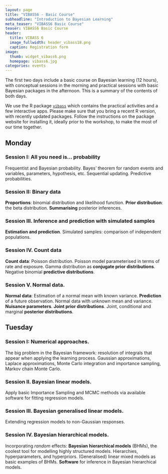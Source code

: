 ```yaml
---
layout: page
title: "VIBASS6 - Basic Course"
subheadline: "Introduction to Bayesian Learning"
meta_teaser: "VIBASS6 Basic Course"
teaser: VIBASS6 Basic Course
header:
  title: VIBASS 6
  image_fullwidth: header_vibass18.png
  caption: Registration form
image:
  thumb: widget_vibass6.png
  homepage: vibass6.jpg
categories: events
---
```


The first two days include a basic course on Bayesian learning (12 hours), with conceptual sessions in the morning and practical sessions with basic Bayesian packages in the afternoon. 
This is a summary of the contents of both days.

We use the R package [`vibass`](http://vabar.es/vibass/) which contains the practical activities and a few interactive apps.
Please make sure that you bring a recent R version, with recently updated packages.
Follow the instructions on the package website for installing it, ideally prior to the workshop, to make the most of our time together.

## Monday

### Session I: __All you need is... probability__

Frequentist and Bayesian probability. Bayes’ theorem for random events and variables,
parameters, hypothesis, etc. Sequential updating. Predictive probabilities.

### Session II: __Binary data__

__Proportions__: binomial distribution and likelihood function.
__Prior distribution__: the beta distribution.
__Summarising__ posterior inferences.


### Session III. __Inference and prediction with simulated samples__

__Estimation and prediction__. Simulated samples: comparison of independent populations.

### Session IV. __Count data__

__Count data__: Poisson distribution. Poisson model parameterised in terms of rate and exposure. Gamma distribution as __conjugate prior distributions__. Negative binomial __predictive distributions__. 


### Session V. Normal data.

__Normal data__: Estimation of a normal mean with known variance. __Prediction__ of a future observation. Normal data with unknown mean and variance. __Nuisance
parameters__. __Joint prior distributions__. Joint, conditional and marginal
__posterior distributions__. 


## Tuesday

### Session I: Numerical approaches.

The big problem in the Bayesian framework: resolution of integrals that appear when applying the learning process.
Gaussian approximations, Laplace approximations, Monte Carlo integration and importance sampling, Markov chain Monte Carlo.


### Session II. Bayesian linear models.

Apply basic Importance Sampling and MCMC methods via available software for fitting regression models.

### Session III. Bayesian generalised linear models.

Extending regression models to non-Gaussian responses.

### Session IV. Bayesian hierarchical models.

Incorporating _random_ effects: __Bayesian hierarchical models__ (BHMs), the coolest tool for modelling highly structured models. Hierarchies, hyperparameters, and hyperpriors. (Generalised) linear mixed models as basic examples of BHMs.
__Software__ for inference in Bayesian hierarchical models.

